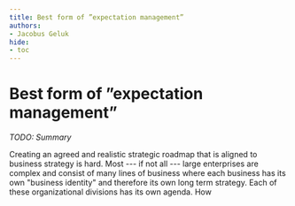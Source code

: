 ```yaml
---
title: Best form of ”expectation management”
authors:
- Jacobus Geluk
hide:
- toc
---
```

# Best form of ”expectation management”

<!--summary-start-->
_TODO: Summary_
<!--summary-end-->

Creating an agreed and realistic strategic roadmap that is aligned to business strategy is hard.
Most --- if not all --- large enterprises are complex and consist of many lines of business where each
business has its own "business identity" and therefore its own long term strategy.
Each of these organizational divisions has its own agenda.
How 
